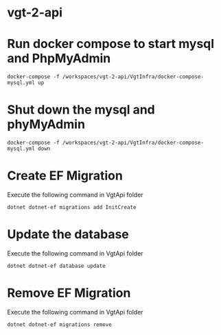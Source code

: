 # vgt-2-api

# Run docker compose to start mysql and PhpMyAdmin
```
docker-compose -f /workspaces/vgt-2-api/VgtInfra/docker-compose-mysql.yml up 
```

# Shut down the mysql and phyMyAdmin
```
docker-compose -f /workspaces/vgt-2-api/VgtInfra/docker-compose-mysql.yml down
```

# Create EF Migration
Execute the following command in VgtApi folder
```
dotnet dotnet-ef migrations add InitCreate
```

# Update the database
Execute the following command in VgtApi folder
```
dotnet dotnet-ef database update
```

# Remove EF Migration
Execute the following command in VgtApi folder
```
dotnet dotnet-ef migrations remove
```